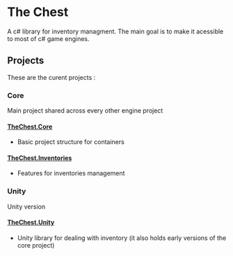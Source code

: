 # The Chest
A c# library for inventory managment. The main goal is to make it acessible to most of c# game engines.

## Projects
These are the curent projects : 

### Core
Main project shared across every other engine project
#### [TheChest.Core](https://github.com/The-Chest/TheChest.Core)
* Basic project structure for containers
#### [TheChest.Inventories](https://github.com/The-Chest/TheChest.Inventories)
* Features for inventories management 
### Unity
Unity version 
#### [TheChest.Unity](https://github.com/The-Chest/TheChest.Unity)
* Unity library for dealing with inventory (it also holds early versions of the core project)
